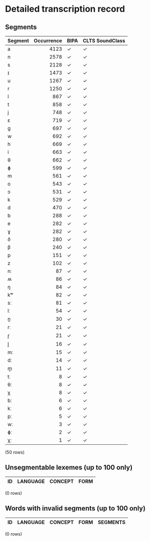 
# Detailed transcription record

## Segments

| Segment | Occurrence | BIPA | CLTS SoundClass |
|:----------|-------------:|:-------|:------------------|
| a | 4123 | ✓ | ✓ |
| n | 2578 | ✓ | ✓ |
| s | 2128 | ✓ | ✓ |
| ɪ | 1473 | ✓ | ✓ |
| u | 1267 | ✓ | ✓ |
| r | 1250 | ✓ | ✓ |
| l | 867 | ✓ | ✓ |
| t | 858 | ✓ | ✓ |
| j | 748 | ✓ | ✓ |
| ɛ | 719 | ✓ | ✓ |
| ɡ | 697 | ✓ | ✓ |
| w | 692 | ✓ | ✓ |
| h | 669 | ✓ | ✓ |
| i | 663 | ✓ | ✓ |
| θ | 662 | ✓ | ✓ |
| ɸ | 599 | ✓ | ✓ |
| m | 561 | ✓ | ✓ |
| o | 543 | ✓ | ✓ |
| ɔ | 531 | ✓ | ✓ |
| k | 529 | ✓ | ✓ |
| d | 470 | ✓ | ✓ |
| b | 288 | ✓ | ✓ |
| e | 282 | ✓ | ✓ |
| ɣ | 282 | ✓ | ✓ |
| ð | 280 | ✓ | ✓ |
| β | 240 | ✓ | ✓ |
| p | 151 | ✓ | ✓ |
| z | 102 | ✓ | ✓ |
| nː | 87 | ✓ | ✓ |
| ʍ | 86 | ✓ | ✓ |
| ŋ | 84 | ✓ | ✓ |
| kʷ | 82 | ✓ | ✓ |
| sː | 81 | ✓ | ✓ |
| lː | 54 | ✓ | ✓ |
| n̥ | 30 | ✓ | ✓ |
| rː | 21 | ✓ | ✓ |
| r̥ | 21 | ✓ | ✓ |
| l̥ | 16 | ✓ | ✓ |
| mː | 15 | ✓ | ✓ |
| dː | 14 | ✓ | ✓ |
| m̥ | 11 | ✓ | ✓ |
| tː | 8 | ✓ | ✓ |
| θː | 8 | ✓ | ✓ |
| χ | 8 | ✓ | ✓ |
| bː | 6 | ✓ | ✓ |
| kː | 6 | ✓ | ✓ |
| pː | 5 | ✓ | ✓ |
| wː | 3 | ✓ | ✓ |
| ɸː | 2 | ✓ | ✓ |
| χː | 1 | ✓ | ✓ |

(50 rows)



## Unsegmentable lexemes (up to 100 only)

| ID | LANGUAGE | CONCEPT | FORM |
|------|------------|-----------|--------|

(0 rows)



## Words with invalid segments (up to 100 only)

| ID | LANGUAGE | CONCEPT | FORM | SEGMENTS |
|------|------------|-----------|--------|------------|

(0 rows)


